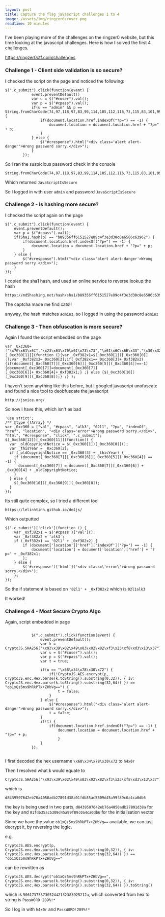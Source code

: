 ```yaml
---
layout: post
title: Capture the flag javascript challenges 1 to 4
image: /assets/img/ringzer0/cover.png
readtime: 10 minutes
---
```


I've been playing more of the challenges on the ringzer0 website, but this time looking at the javascript challenges. Here is how I solved the first 4 challenges.

https://ringzer0ctf.com/challenges

### Challenge 1 - Client side validation is so secure?

I checked the script on the page and noticed the following:

```
$(".c_submit").click(function(event) {
            event.preventDefault()
            var u = $("#cuser").val();
            var p = $("#cpass").val();
            if(u == "admin" && p == String.fromCharCode(74,97,118,97,83,99,114,105,112,116,73,115,83,101,99,117,114,101)) {
                if(document.location.href.indexOf("?p=") == -1) {   
                    document.location = document.location.href + "?p=" + p;
                }
            } else {
                $("#cresponse").html("<div class='alert alert-danger'>Wrong password sorry.</div>");
            }
        });
```

So I ran the suspicious password check in the console

```
String.fromCharCode(74,97,118,97,83,99,114,105,112,116,73,115,83,101,99,117,114,101)
```

Which returned `JavaScriptIsSecure`

So I logged in with user `admin` and password `JavaScriptIsSecure`

### Challenge 2 - Is hashing more secure?

I checked the script again on the page

```
$(".c_submit").click(function(event) {
    event.preventDefault();
    var p = $("#cpass").val();
    if(Sha1.hash(p) == "b89356ff6151527e89c4f3e3d30c8e6586c63962") {
        if(document.location.href.indexOf("?p=") == -1) {   
            document.location = document.location.href + "?p=" + p;
        }
    } else {
        $("#cresponse").html("<div class='alert alert-danger'>Wrong password sorry.</div>");
    }
});		
```

I copied the sha1 hash, and used an online service to reverse lookup the hash

```
https://md5hashing.net/hash/sha1/b89356ff6151527e89c4f3e3d30c8e6586c63962
```

The captcha made me find cats!!

<amp-img src="/assets/img/ctf-javascript/cats.PNG"
  width="456"
  height="609"
  layout="responsive">
</amp-img>

anyway, the hash matches `adminz`, so I logged in using the password `adminz`

### Challenge 3 - Then obfuscation is more secure?

Again I found the script embedded on the page

```
var _0xc360=["\x76\x61\x6C","\x23\x63\x70\x61\x73\x73","\x61\x6C\x6B\x33","\x30\x32\x6C\x31","\x3F\x70\x3D","\x69\x6E\x64\x65\x78\x4F\x66","\x68\x72\x65\x66","\x6C\x6F\x63\x61\x74\x69\x6F\x6E","\x3C\x64\x69\x76\x20\x63\x6C\x61\x73\x73\x3D\x27\x65\x72\x72\x6F\x72\x27\x3E\x57\x72\x6F\x6E\x67\x20\x70\x61\x73\x73\x77\x6F\x72\x64\x20\x73\x6F\x72\x72\x79\x2E\x3C\x2F\x64\x69\x76\x3E","\x68\x74\x6D\x6C","\x23\x63\x72\x65\x73\x70\x6F\x6E\x73\x65","\x63\x6C\x69\x63\x6B","\x2E\x63\x5F\x73\x75\x62\x6D\x69\x74"];$(_0xc360[12])[_0xc360[11]](function (){var _0xf382x1=$(_0xc360[1])[_0xc360[0]]();var _0xf382x2=_0xc360[2];if(_0xf382x1==_0xc360[3]+_0xf382x2){if(document[_0xc360[7]][_0xc360[6]][_0xc360[5]](_0xc360[4])==-1){document[_0xc360[7]]=document[_0xc360[7]][_0xc360[6]]+_0xc360[4]+_0xf382x1;} ;} else {$(_0xc360[10])[_0xc360[9]](_0xc360[8]);} ;} );
```

I haven't seen anything like this before, but I googled javascript unofuscate and found a nice tool to deobfuscate the javascript

```
http://jsnice.org/
```

So now I have this, which isn't as bad

```
'use strict';
/** @type {!Array} */
var _0xc360 = ["val", "#cpass", "alk3", "02l1", "?p=", "indexOf", "href", "location", "<div class='error'>Wrong password sorry.</div>", "html", "#cresponse", "click", ".c_submit"];
$(_0xc360[12])[_0xc360[11]](function() {
  var _oldCopyrightNotice = $(_0xc360[1])[_0xc360[0]]();
  var _thisYear = _0xc360[2];
  if (_oldCopyrightNotice == _0xc360[3] + _thisYear) {
    if (document[_0xc360[7]][_0xc360[6]][_0xc360[5]](_0xc360[4]) == -1) {
      document[_0xc360[7]] = document[_0xc360[7]][_0xc360[6]] + _0xc360[4] + _oldCopyrightNotice;
    }
  } else {
    $(_0xc360[10])[_0xc360[9]](_0xc360[8]);
  }
});
```

Its still quite complex, so I tried a different tool 

```
https://lelinhtinh.github.io/de4js/
```

Which outputted 

```
$('.c_submit')['click'](function () {
    var _0xf382x1 = $('#cpass')['val']();
    var _0xf382x2 = 'alk3';
    if (_0xf382x1 == '02l1' + _0xf382x2) {
        if (document['location']['href']['indexOf']('?p=') == -1) {
            document['location'] = document['location']['href'] + '?p=' + _0xf382x1;
        };
    } else {
        $('#cresponse')['html']('<div class=\'error\'>Wrong password sorry.</div>');
    };
});
```

So the if statement is based on `'02l1' + _0xf382x2` which is `02l1alk3` 

It worked!

### Challenge 4 - Most Secure Crypto Algo

Again, script embedded in page

```

			$(".c_submit").click(function(event) {
				event.preventDefault();
				var k = CryptoJS.SHA256("\x93\x39\x02\x49\x83\x02\x82\xf3\x23\xf8\xd3\x13\x37");
				var u = $("#cuser").val();
				var p = $("#cpass").val();
				var t = true;
			
				if(u == "\x68\x34\x78\x30\x72") {
					if(!CryptoJS.AES.encrypt(p, CryptoJS.enc.Hex.parse(k.toString().substring(0,32)), { iv: CryptoJS.enc.Hex.parse(k.toString().substring(32,64)) }) == "ob1xQz5ms9hRkPTx+ZHbVg==") {
						t = false;
					}
				} else {
					$("#cresponse").html("<div class='alert alert-danger'>Wrong password sorry.</div>");
					t = false;
				}
				if(t) {
					if(document.location.href.indexOf("?p=") == -1) {
						document.location = document.location.href + "?p=" + p;
               			}
				}
			});
		
```

I first decoded the hex username `\x68\x34\x78\x30\x72` to `h4x0r`

Then I resolved what k would equate to

```
CryptoJS.SHA256("\x93\x39\x02\x49\x83\x02\x82\xf3\x23\xf8\xd3\x13\x37")
```

which is 

```
d8439507642eb76a4050adb27891d38a01fdb35ac5309d45a99f89c0a4ca0db6
```

the key is being used in two parts, `d8439507642eb76a4050adb27891d38a` for the key and `01fdb35ac5309d45a99f89c0a4ca0db6` for the initialisation vector

Since we have the value `ob1xQz5ms9hRkPTx+ZHbVg==` available, we can just decrypt it, by reversing the logic.

e.g.

```
CryptoJS.AES.encrypt(p, CryptoJS.enc.Hex.parse(k.toString().substring(0,32)), { iv: CryptoJS.enc.Hex.parse(k.toString().substring(32,64)) }) == "ob1xQz5ms9hRkPTx+ZHbVg=="
```

can be rewritten as

```
CryptoJS.AES.decrypt("ob1xQz5ms9hRkPTx+ZHbVg==", CryptoJS.enc.Hex.parse(k.toString().substring(0,32)), { iv: CryptoJS.enc.Hex.parse(k.toString().substring(32,64)) }).toString()
```

which is `50617373573052442132383925212a`, which converted from hex to string is `PassW0RD!289%!*`

So I log in with `h4x0r` and `PassW0RD!289%!*`